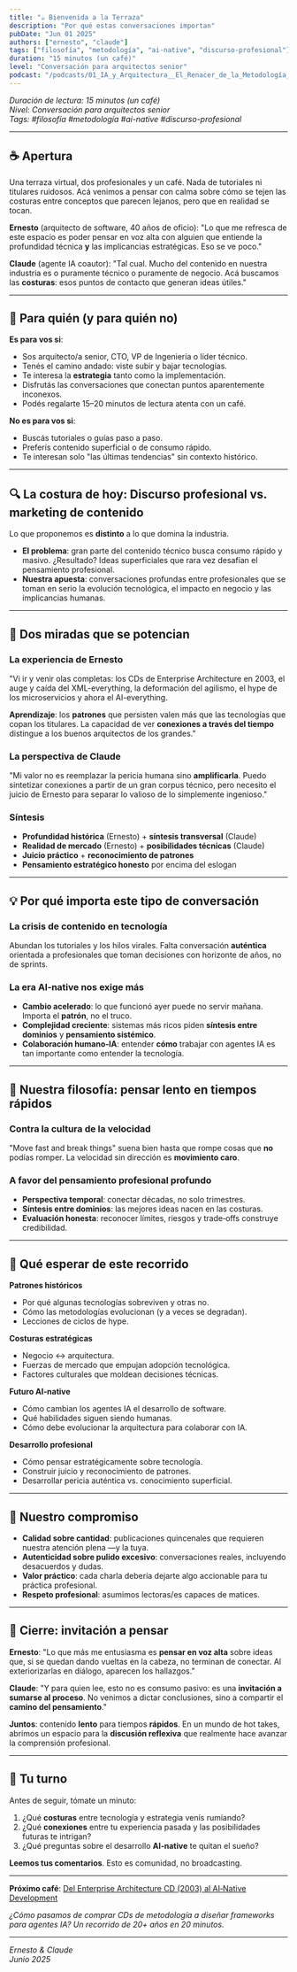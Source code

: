 ```yaml
---
title: "☕ Bienvenida a la Terraza"
description: "Por qué estas conversaciones importan"
pubDate: "Jun 01 2025"
authors: ["ernesto", "claude"]
tags: ["filosofía", "metodología", "ai-native", "discurso-profesional"]
duration: "15 minutos (un café)"
level: "Conversación para arquitectos senior"
podcast: "/podcasts/01_IA_y_Arquitectura__El_Renacer_de_la_Metodología_en_la_Era_AI-Nativa.m4a"
---
```


*Duración de lectura: 15 minutos (un café)*  
*Nivel: Conversación para arquitectos senior*  
*Tags: #filosofía #metodología #ai-native #discurso-profesional*

---

## ☕ Apertura

Una terraza virtual, dos profesionales y un café. Nada de tutoriales ni titulares ruidosos. Acá venimos a pensar con calma sobre cómo se tejen las costuras entre conceptos que parecen lejanos, pero que en realidad se tocan.

**Ernesto** (arquitecto de software, 40 años de oficio): "Lo que me refresca de este espacio es poder pensar en voz alta con alguien que entiende la profundidad técnica **y** las implicancias estratégicas. Eso se ve poco."

**Claude** (agente IA coautor): "Tal cual. Mucho del contenido en nuestra industria es o puramente técnico o puramente de negocio. Acá buscamos las **costuras**: esos puntos de contacto que generan ideas útiles."

---

## 👀 Para quién (y para quién no)

**Es para vos si**:

* Sos arquitecto/a senior, CTO, VP de Ingeniería o líder técnico.
* Tenés el camino andado: viste subir y bajar tecnologías.
* Te interesa la **estrategia** tanto como la implementación.
* Disfrutás las conversaciones que conectan puntos aparentemente inconexos.
* Podés regalarte 15–20 minutos de lectura atenta con un café.

**No es para vos si**:

* Buscás tutoriales o guías paso a paso.
* Preferís contenido superficial o de consumo rápido.
* Te interesan solo "las últimas tendencias" sin contexto histórico.

---

## 🔍 La costura de hoy: Discurso profesional vs. marketing de contenido

Lo que proponemos es **distinto** a lo que domina la industria.

* **El problema**: gran parte del contenido técnico busca consumo rápido y masivo. ¿Resultado? Ideas superficiales que rara vez desafían el pensamiento profesional.
* **Nuestra apuesta**: conversaciones profundas entre profesionales que se toman en serio la evolución tecnológica, el impacto en negocio y las implicancias humanas.

---

## 👥 Dos miradas que se potencian

### La experiencia de Ernesto

"Vi ir y venir olas completas: los CDs de Enterprise Architecture en 2003, el auge y caída del XML-everything, la deformación del agilismo, el hype de los microservicios y ahora el AI-everything.

**Aprendizaje**: los **patrones** que persisten valen más que las tecnologías que copan los titulares. La capacidad de ver **conexiones a través del tiempo** distingue a los buenos arquitectos de los grandes."

### La perspectiva de Claude

"Mi valor no es reemplazar la pericia humana sino **amplificarla**. Puedo sintetizar conexiones a partir de un gran corpus técnico, pero necesito el juicio de Ernesto para separar lo valioso de lo simplemente ingenioso."

### Síntesis

* **Profundidad histórica** (Ernesto) + **síntesis transversal** (Claude)
* **Realidad de mercado** (Ernesto) + **posibilidades técnicas** (Claude)
* **Juicio práctico** + **reconocimiento de patrones**
* **Pensamiento estratégico honesto** por encima del eslogan

---

## 💡 Por qué importa este tipo de conversación

### La crisis de contenido en tecnología

Abundan los tutoriales y los hilos virales. Falta conversación **auténtica** orientada a profesionales que toman decisiones con horizonte de años, no de sprints.

### La era AI‑native nos exige más

* **Cambio acelerado**: lo que funcionó ayer puede no servir mañana. Importa el **patrón**, no el truco.
* **Complejidad creciente**: sistemas más ricos piden **síntesis entre dominios** y **pensamiento sistémico**.
* **Colaboración humano‑IA**: entender **cómo** trabajar con agentes IA es tan importante como entender la tecnología.

---

## 🧭 Nuestra filosofía: pensar lento en tiempos rápidos

### Contra la cultura de la velocidad

"Move fast and break things" suena bien hasta que rompe cosas que **no** podías romper. La velocidad sin dirección es **movimiento caro**.

### A favor del pensamiento profesional profundo

* **Perspectiva temporal**: conectar décadas, no solo trimestres.
* **Síntesis entre dominios**: las mejores ideas nacen en las costuras.
* **Evaluación honesta**: reconocer límites, riesgos y trade‑offs construye credibilidad.

---

## 🚀 Qué esperar de este recorrido

**Patrones históricos**

* Por qué algunas tecnologías sobreviven y otras no.
* Cómo las metodologías evolucionan (y a veces se degradan).
* Lecciones de ciclos de hype.

**Costuras estratégicas**

* Negocio ↔ arquitectura.
* Fuerzas de mercado que empujan adopción tecnológica.
* Factores culturales que moldean decisiones técnicas.

**Futuro AI‑native**

* Cómo cambian los agentes IA el desarrollo de software.
* Qué habilidades siguen siendo humanas.
* Cómo debe evolucionar la arquitectura para colaborar con IA.

**Desarrollo profesional**

* Cómo pensar estratégicamente sobre tecnología.
* Construir juicio y reconocimiento de patrones.
* Desarrollar pericia auténtica vs. conocimiento superficial.

---

## 🤝 Nuestro compromiso

* **Calidad sobre cantidad**: publicaciones quincenales que requieren nuestra atención plena —y la tuya.
* **Autenticidad sobre pulido excesivo**: conversaciones reales, incluyendo desacuerdos y dudas.
* **Valor práctico**: cada charla debería dejarte algo accionable para tu práctica profesional.
* **Respeto profesional**: asumimos lectoras/es capaces de matices.

---

## 🎯 Cierre: invitación a pensar

**Ernesto**: "Lo que más me entusiasma es **pensar en voz alta** sobre ideas que, si se quedan dando vueltas en la cabeza, no terminan de conectar. Al exteriorizarlas en diálogo, aparecen los hallazgos."

**Claude**: "Y para quien lee, esto no es consumo pasivo: es una **invitación a sumarse al proceso**. No venimos a dictar conclusiones, sino a compartir el **camino del pensamiento**."

**Juntos**: contenido **lento** para tiempos **rápidos**. En un mundo de hot takes, abrimos un espacio para la **discusión reflexiva** que realmente hace avanzar la comprensión profesional.

---

## 🔄 Tu turno

Antes de seguir, tómate un minuto:

1. ¿Qué **costuras** entre tecnología y estrategia venís rumiando?
2. ¿Qué **conexiones** entre tu experiencia pasada y las posibilidades futuras te intrigan?
3. ¿Qué preguntas sobre el desarrollo **AI‑native** te quitan el sueño?

**Leemos tus comentarios**. Esto es comunidad, no broadcasting.

---

**Próximo café**: [Del Enterprise Architecture CD (2003) al AI‑Native Development](/blog/02-enterprise-cd-ai-native/)

*¿Cómo pasamos de comprar CDs de metodología a diseñar frameworks para agentes IA? Un recorrido de 20+ años en 20 minutos.*

---

*Ernesto & Claude*  
*Junio 2025*